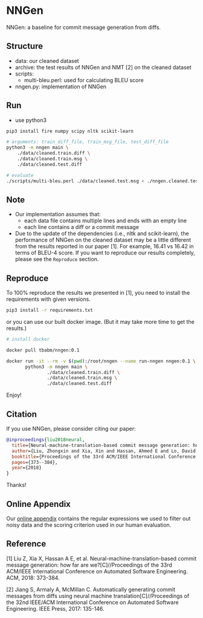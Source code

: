 # NNGen
NNGen: a baseline for commit message generation from diffs.

## Structure
- data: our cleaned dataset
- archive: the test results of NNGen and NMT [2] on the cleaned dataset
- scripts:
  - multi-bleu.perl: used for calculating BLEU score
- nngen.py: implementation of NNGen

## Run
- use python3

```bash
pip3 install fire numpy scipy nltk scikit-learn

# arguments: train_diff_file, train_msg_file, test_diff_file
python3 -m nngen main \
    ./data/cleaned.train.diff \
    ./data/cleaned.train.msg \
    ./data/cleaned.test.diff

# evaluate
./scripts/multi-bleu.perl ./data/cleaned.test.msg < ./nngen.cleaned.test.msg
```

## Note

- Our implementation assumes that:
  - each data file contains multiple lines and ends with an empty line
  - each line contains a diff or a commit message
- Due to the update of the dependencies (i.e., nltk and scikit-learn), the performance of NNGen on the cleaned dataset may be a little different from the results reported in our paper [1]. For example, 16.41 vs 16.42 in terms of BLEU-4 score. If you want to reproduce our results completely, please see the `Reproduce` section.

## Reproduce

To 100% reproduce the results we presented in [1], you need to install the requirements with given versions.

```bash
pip3 install -r requirements.txt
```

or you can use our built docker image. (But it may take more time to get the results.)

```bash
# install docker

docker pull tbabm/nngen:0.1

docker run -it --rm -v $(pwd):/root/nngen --name run-nngen nngen:0.1 \
       python3 -m nngen main \
               ./data/cleaned.train.diff \
               ./data/cleaned.train.msg \
               ./data/cleaned.test.diff
```

Enjoy!

## Citation
If you use NNGen, please consider citing our paper:

```bib
@inproceedings{liu2018neural,
  title={Neural-machine-translation-based commit message generation: how far are we?},
  author={Liu, Zhongxin and Xia, Xin and Hassan, Ahmed E and Lo, David and Xing, Zhenchang and Wang, Xinyu},
  booktitle={Proceedings of the 33rd ACM/IEEE International Conference on Automated Software Engineering},
  pages={373--384},
  year={2018}
}
```

Thanks!

## Online Appendix
Our [online appendix](https://drive.google.com/drive/folders/1HSQ2HWfIzf886Zh4X9NPAFKV-indpjZ7) contains the regular expressions we used to filter out noisy data and the scoring criterion used in our human evaluation.

## Reference
[1] Liu Z, Xia X, Hassan A E, et al. Neural-machine-translation-based commit message generation: how far are we?[C]//Proceedings of the 33rd ACM/IEEE International Conference on Automated Software Engineering. ACM, 2018: 373-384.

[2] Jiang S, Armaly A, McMillan C. Automatically generating commit messages from diffs using neural machine translation[C]//Proceedings of the 32nd IEEE/ACM International Conference on Automated Software Engineering. IEEE Press, 2017: 135-146.
